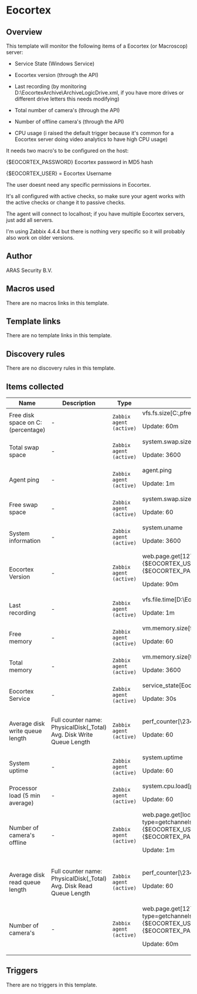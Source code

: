 # Eocortex

## Overview

This template will monitor the following items of a Eocortex (or Macroscop) server:


- Service State (Windows Service)


- Eocortex version (through the API)


- Last recording (by monitoring D:\EocortexArchive\ArchiveLogicDrive.xml, if you have more drives or different drive letters this needs modifying)


- Total number of camera's (through the API)


- Number of offline camera's (through the API)


- CPU usage (i raised the default trigger because it's common for a Eocortex server doing video analytics to have high CPU usage)


 


It needs two macro's to be configured on the host:


{$EOCORTEX\_PASSWORD} Eocortex password in MD5 hash


{$EOCORTEX\_USER} = Eocortex Username


The user doesnt need any specific permissions in Eocortex.


 


It's all configured with active checks, so make sure your agent works with the active checks or change it to passive checks.


The agent will connect to localhost; if you have multiple Eocortex servers, just add all servers.


 


I'm using Zabbix 4.4.4 but there is nothing very specific so it will probably also work on older versions.



## Author

ARAS Security B.V.

## Macros used

There are no macros links in this template.

## Template links

There are no template links in this template.

## Discovery rules

There are no discovery rules in this template.

## Items collected

|Name|Description|Type|Key and additional info|
|----|-----------|----|----|
|Free disk space on C: (percentage)|<p>-</p>|`Zabbix agent (active)`|vfs.fs.size[C:,pfree]<p>Update: 60m</p>|
|Total swap space|<p>-</p>|`Zabbix agent (active)`|system.swap.size[,total]<p>Update: 3600</p>|
|Agent ping|<p>-</p>|`Zabbix agent (active)`|agent.ping<p>Update: 1m</p>|
|Free swap space|<p>-</p>|`Zabbix agent (active)`|system.swap.size[,free]<p>Update: 60</p>|
|System information|<p>-</p>|`Zabbix agent (active)`|system.uname<p>Update: 3600</p>|
|Eocortex Version|<p>-</p>|`Zabbix agent (active)`|web.page.get[127.0.0.1,/configex?login={$EOCORTEX_USER}&password={$EOCORTEX_PASSWORD}&responsetype=json,8080]<p>Update: 90m</p>|
|Last recording|<p>-</p>|`Zabbix agent (active)`|vfs.file.time[D:\EocortexArchive\ArchiveLogicDrive.xml,modify]<p>Update: 1m</p>|
|Free memory|<p>-</p>|`Zabbix agent (active)`|vm.memory.size[free]<p>Update: 60</p>|
|Total memory|<p>-</p>|`Zabbix agent (active)`|vm.memory.size[total]<p>Update: 3600</p>|
|Eocortex Service|<p>-</p>|`Zabbix agent (active)`|service_state[EocortexServer]<p>Update: 30s</p>|
|Average disk write queue length|<p>Full counter name: PhysicalDisk(_Total) Avg. Disk Write Queue Length</p>|`Zabbix agent (active)`|perf_counter[\234(_Total)\1404]<p>Update: 60</p>|
|System uptime|<p>-</p>|`Zabbix agent (active)`|system.uptime<p>Update: 60</p>|
|Processor load (5 min average)|<p>-</p>|`Zabbix agent (active)`|system.cpu.load[percpu,avg5]<p>Update: 60</p>|
|Number of camera's offline|<p>-</p>|`Zabbix agent (active)`|web.page.get[localhost,/command?type=getchannelsstates&login={$EOCORTEX_USER}&password={$EOCORTEX_PASSWORD}&responsetype=json,8080]<p>Update: 1m</p>|
|Average disk read queue length|<p>Full counter name: PhysicalDisk(_Total) Avg. Disk Read Queue Length</p>|`Zabbix agent (active)`|perf_counter[\234(_Total)\1402]<p>Update: 60</p>|
|Number of camera's|<p>-</p>|`Zabbix agent (active)`|web.page.get[127.0.0.1,/command?type=getchannelsstates&login={$EOCORTEX_USER}&password={$EOCORTEX_PASSWORD}&responsetype=json,8080]<p>Update: 60m</p>|


## Triggers

There are no triggers in this template.

